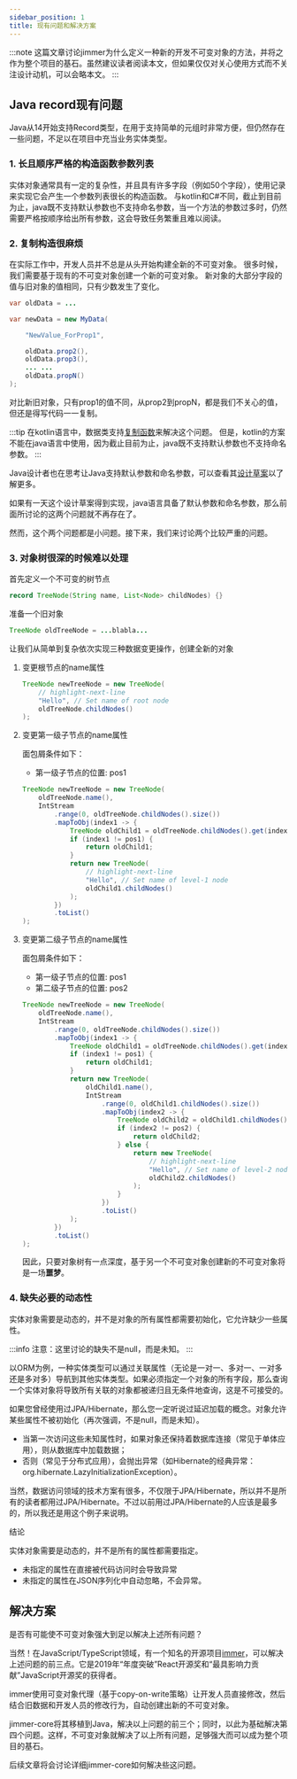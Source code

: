 ```yaml
---
sidebar_position: 1
title: 现有问题和解决方案
---
```


:::note
这篇文章讨论jimmer为什么定义一种新的开发不可变对象的方法，并将之作为整个项目的基石。虽然建议读者阅读本文，但如果仅仅对关心使用方式而不关注设计动机，可以会略本文。
:::

## Java record现有问题

Java从14开始支持Record类型，在用于支持简单的元组时非常方便，但仍然存在一些问题，不足以在项目中充当业务实体类型。

### 1. 长且顺序严格的构造函数参数列表

实体对象通常具有一定的复杂性，并且具有许多字段（例如50个字段），使用记录来实现它会产生一个参数列表很长的构造函数。 与kotlin和C#不同，截止到目前为止，java既不支持默认参数也不支持命名参数，当一个方法的参数过多时，仍然需要严格按顺序给出所有参数，这会导致任务繁重且难以阅读。

### 2. 复制构造很麻烦

在实际工作中，开发人员并不总是从头开始构建全新的不可变对象。 很多时候，我们需要基于现有的不可变对象创建一个新的可变对象。 新对象的大部分字段的值与旧对象的值相同，只有少数发生了变化。

```java
var oldData = ...

var newData = new MyData(

    "NewValue_ForProp1",

    oldData.prop2(), 
    oldData.prop3(),
    ... ...
    oldData.propN()
);
```

对比新旧对象，只有prop1的值不同，从prop2到propN，都是我们不关心的值，但还是得写代码一一复制。

:::tip
在kotlin语言中，数据类支持[复制函数](https://kotlinlang.org/docs/data-classes.html#copying)来解决这个问题。 但是，kotlin的方案不能在java语言中使用，因为截止目前为止，java既不支持默认参数也不支持命名参数。
:::

Java设计者也在思考让Java支持默认参数和命名参数，可以查看其[设计草案](https://github.com/openjdk/amber-docs/blob/master/eg-drafts/reconstruction-records-and-classes.md)以了解更多。

如果有一天这个设计草案得到实现，java语言具备了默认参数和命名参数，那么前面所讨论的这两个问题就不再存在了。

然而，这个两个问题都是小问题。接下来，我们来讨论两个比较严重的问题。

### 3. 对象树很深的时候难以处理

首先定义一个不可变的树节点

```java title="TreeNode.java"
record TreeNode(String name, List<Node> childNodes) {}
```

准备一个旧对象

```java
TreeNode oldTreeNode = ...blabla...
```

让我们从简单到复杂依次实现三种数据变更操作，创建全新的对象

1. 变更根节点的name属性
    ```java
    TreeNode newTreeNode = new TreeNode(
        // highlight-next-line
        "Hello", // Set name of root node
        oldTreeNode.childNodes()
    );
    ```

2. 变更第一级子节点的name属性
    
    面包屑条件如下：
    - 第一级子节点的位置: pos1
    
    ```java
    TreeNode newTreeNode = new TreeNode(
        oldTreeNode.name(),
        IntStream
            .range(0, oldTreeNode.childNodes().size())
            .mapToObj(index1 -> {
                TreeNode oldChild1 = oldTreeNode.childNodes().get(index1);
                if (index1 != pos1) {
                    return oldChild1;
                }
                return new TreeNode(
                    // highlight-next-line
                    "Hello", // Set name of level-1 node
                    oldChild1.childNodes()
                );
            })
            .toList()
    );
    ```

2. 变更第二级子节点的name属性
    
    面包屑条件如下：
    - 第一级子节点的位置: pos1
    - 第二级子节点的位置: pos2

    ```java
    TreeNode newTreeNode = new TreeNode(
        oldTreeNode.name(),
        IntStream
            .range(0, oldTreeNode.childNodes().size())
            .mapToObj(index1 -> {
                TreeNode oldChild1 = oldTreeNode.childNodes().get(index1);
                if (index1 != pos1) {
                    return oldChild1;
                }
                return new TreeNode(
                    oldChild1.name(),
                    IntStream
                        .range(0, oldChild1.childNodes().size())
                        .mapToObj(index2 -> {
                            TreeNode oldChild2 = oldChild1.childNodes().get(index2);
                            if (index2 != pos2) {
                                return oldChild2;
                            } else {
                                return new TreeNode(
                                    // highlight-next-line
                                    "Hello", // Set name of level-2 node
                                    oldChild2.childNodes()
                                );
                            }
                        })
                        .toList()
                );
            })
            .toList()
    );
    ```

    因此，只要对象树有一点深度，基于另一个不可变对象创建新的不可变对象将是一场**噩梦**。

### 4. 缺失必要的动态性

实体对象需要是动态的，并不是对象的所有属性都需要初始化，它允许缺少一些属性。

:::info
注意：这里讨论的缺失不是null，而是未知。
:::

以ORM为例，一种实体类型可以通过关联属性（无论是一对一、多对一、一对多还是多对多）导航到其他实体类型。如果必须指定一个对象的所有字段，那么查询一个实体对象将导致所有关联的对象都被递归且无条件地查询，这是不可接受的。

如果您曾经使用过JPA/Hibernate，那么您一定听说过延迟加载的概念。对象允许某些属性不被初始化（再次强调，不是null，而是未知）。
- 当第一次访问这些未知属性时，如果对象还保持着数据库连接（常见于单体应用），则从数据库中加载数据；
- 否则（常见于分布式应用），会抛出异常（如Hibernate的经典异常：org.hibernate.LazyInitializationException）。

当然，数据访问领域的技术方案有很多，不仅限于JPA/Hibernate，所以并不是所有的读者都用过JPA/Hibernate。不过以前用过JPA/Hibernate的人应该是最多的，所以我还是用这个例子来说明。

结论

实体对象需要是动态的，并不是所有的属性都需要指定。
- 未指定的属性在直接被代码访问时会导致异常
- 未指定的属性在JSON序列化中自动忽略，不会异常。

## 解决方案

是否有可能使不可变对象强大到足以解决上述所有问题？

当然！在JavaScript/TypeScript领域，有一个知名的开源项目[immer](https://github.com/immerjs/immer)，可以解决上述问题的前三点。它是2019年“年度突破”React开源奖和“最具影响力贡献”JavaScript开源奖的获得者。

immer使用可变对象代理（基于copy-on-write策略）让开发人员直接修改，然后结合旧数据和开发人员的修改行为，自动创建出新的不可变对象。

jimmer-core将其移植到Java，解决以上问题的前三个；同时，以此为基础解决第四个问题。这样，不可变对象就解决了以上所有问题，足够强大而可以成为整个项目的基石。

后续文章将会讨论详细jimmer-core如何解决些这问题。
